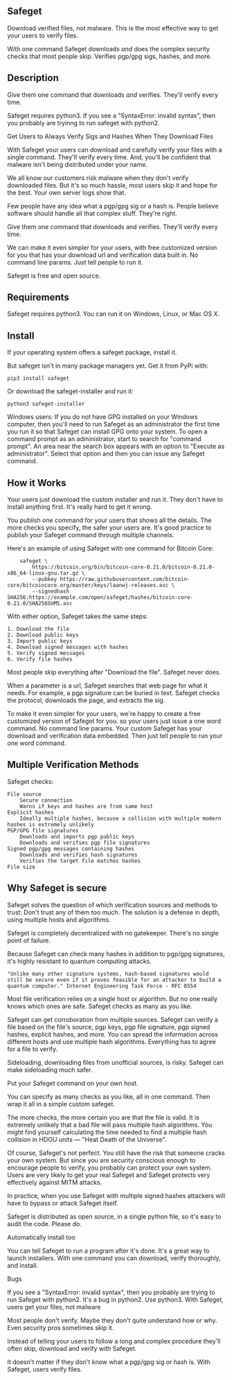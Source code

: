 Safeget
-------

Download verified files, not malware. This is the most effective way to get your users to verify files.

With one command Safeget downloads <em>and</em> does the complex security checks that most people skip. Verifies pgp/gpg sigs, hashes, and more.

Description
-----------

Give them one command that downloads <em>and</em> verifies. They'll verify every time.

Safeget requires python3. If you see a "SyntaxError: invalid syntax", then you probably are tryinng to run safeget with python2.

Get Users to Always Verify Sigs and Hashes When They Download Files

With Safeget your users can download and carefully verify your files with a single command. They'll verify every time. And, you'll be confident that malware isn't being distributed under your name.

We all know our customers risk malware when they don't verify downloaded files. But it's so much hassle, most users skip it and hope for the best. Your own server logs show that.

Few people have any idea what a pgp/gpg sig or a hash is. People believe software should handle all that complex stuff. They're right.

Give them one command that downloads and verifies. They'll verify every time.

We can make it even simpler for your users, with free customized version for you that has your download url and verification data built in. No command line params. Just tell people to run it.

Safeget is free and open source.

Requirements
-------------

Safeget requires python3. You can run it on Windows, Linux, or Mac OS X.


Install
-------

If your operating system offers a safeget package, install it.

But safeget isn't in many package managers yet. Get it from PyPi with:

    pip3 install safeget

Or download the safeget-installer and run it:

    python3 safeget-installer

Windows users: If you do not have GPG installed on your Windows computer, then you'll need to run Safeget as an administrator the first time you run it so that Safeget can install GPG onto your system. To open a command prompt as an administrator, start to search for "command prompt". An area near the search box appears with an option to "Execute as administrator". Select that option and then you can issue any Safeget command.


How it Works
------------

Your users just download the custom installer and run it. They don't have to install anything first. It's really hard to get it wrong.

You publish one command for your users that shows all the details. The more checks you specify, the safer your users are. It's good practice to publish your Safeget command through multiple channels.

Here's an example of using Safeget with one command for Bitcoin Core:

        safeget \
            https://bitcoin.org/bin/bitcoin-core-0.21.0/bitcoin-0.21.0-x86_64-linux-gnu.tar.gz \
            --pubkey https://raw.githubusercontent.com/bitcoin-core/bitcoincore.org/master/keys/laanwj-releases.asc \
            --signedhash SHA256:https://example.com/open/safeget/hashes/bitcoin-core-0.21.0/SHA256SUMS.asc

With either option, Safeget takes the same steps:

    1. Download the file
    2. Download public keys
    3. Import public keys
    4. Download signed messages with hashes
    5. Verify signed messages
    6. Verify file hashes

Most people skip everything after "Download the file". Safeget never does.

When a parameter is a url, Safeget searches that web page for what it needs. For example, a pgp signature can be buried in text. Safeget checks the protocol, downloads the page, and extracts the sig.

To make it even simpler for your users, we're happy to create a free customized version of Safeget for you. so your users just issue a one word command. No command line params. Your custom Safeget has your download and verification data embedded. Then just tell people to run your one word command.


Multiple Verification Methods
-----------------------------

Safeget checks:

    File source
        Secure connection
        Warns if keys and hashes are from same host
    Explicit hashes
        Ideally multiple hashes, because a collision with multiple modern hashes is extremely unlikely
    PGP/GPG file signatures
        Downloads and imports pgp public keys
        Downloads and verifies pgp file signatures
    Signed pgp/gpg messages containing hashes
        Downloads and verifies hash signatures
        Verifies the target file matches hashes
    File size


Why Safeget is secure
---------------------

Safeget solves the question of which verification sources and methods to trust: Don't trust any of them too much. The solution is a defense in depth, using multiple hosts and algorithms.

Safeget is completely decentralized with no gatekeeper. There's no single point of failure.

Because Safeget can check many hashes in addition to pgp/gpg signatures, it's highly resistant to quantum computing attacks.

    "Unlike many other signature systems, hash-based signatures would still be secure even if it proves feasible for an attacker to build a quantum computer." Internet Engineering Task Force - RFC 8554

Most file verification relies on a single host or algorithm. But no one really knows which ones are safe. Safeget checks as many as you like.

Safeget can get corroboration from multiple sources. Safeget can verify a file based on the file's source, pgp keys, pgp file signature, pgp signed hashes, explicit hashes, and more. You can spread the information across different hosts and use multiple hash algorithms. Everything has to agree for a file to verify.

 Sideloading, downloading files from unofficial sources, is risky. Safeget can make sideloading much safer.

Put your Safeget command on your own host.

You can specify as many checks as you like, all in one command. Then wrap it all in a simple custom safeget.

The more checks, the more certain you are that the file is valid. It is extremely unlikely that a bad file will pass multiple hash algorithms. You might find yourself calculating the time needed to find a multiple hash collision in HDOU units — "Heat Death of the Universe".

Of course, Safeget's not perfect. You still have the risk that someone cracks your own system. But since you are security conscious enough to encourage people to verify, you probably can protect your own system. Users are very likely to get your real Safeget and Safeget protects very effectively against MITM attacks.

In practice, when you use Safeget with multiple signed hashes attackers will have to bypass or attack Safeget itself.

Safeget is distributed as open source, in a single python file, so it's easy to audit the code. Please do.

Automatically install too

You can tell Safeget to run a program after it's done. It's a great way to launch installers. With one command you can download, verify thoroughly, and install.

Bugs

If you see a "SyntaxError: invalid syntax", then you probably are trying to run Safeget with python2. It's a bug in python2. Use python3.
With Safeget, users get your files, not malware

Most people don't verify. Maybe they don't quite understand how or why. Even security pros sometimes skip it.

Instead of telling your users to follow a long and complex procedure they'll often skip, download and verify with Safeget.

It doesn't matter if they don't know what a pgp/gpg sig or hash is. With Safeget, users verify files.

